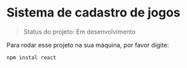 <h1>Sistema de cadastro de jogos</h1>

>Status do projeto: Em desenvolvimento 

Para rodar esse projeto na sua máquina, por favor digite:

```
npm instal react
```
